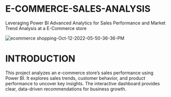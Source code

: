 # E-COMMERCE-SALES-ANALYSIS
Leveraging Power BI Advanced Analytics for Sales Performance and Market Trend Analysis at a E-Commerce store 


![ecommerce shopping-Oct-12-2022-05-50-36-36-PM](https://github.com/user-attachments/assets/8fd21afa-5383-4056-8567-07dbfeb4db44)

# INTRODUCTION
This project analyzes an e-commerce store’s sales performance using Power BI. It explores sales trends, customer behavior,
and product performance to uncover key insights. The interactive dashboard provides clear, data-driven recommendations for business growth.
